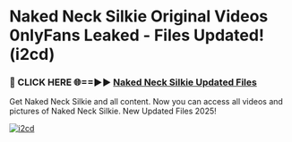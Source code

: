 # Naked Neck Silkie Original Videos 0nlyFans Leaked - Files Updated! (i2cd)

<h3>🔴 CLICK HERE 🌐==►► <a href="https://tinyurl.com/yckcrads" rel="nofollow">Naked Neck Silkie Updated Files</a></h3>

Get Naked Neck Silkie and all content. Now you can access all videos and pictures of Naked Neck Silkie. New Updated Files 2025!

[![i2cd](https://i.imgur.com/hpKpOFt.gif)](https://tinyurl.com/yckcrads)

